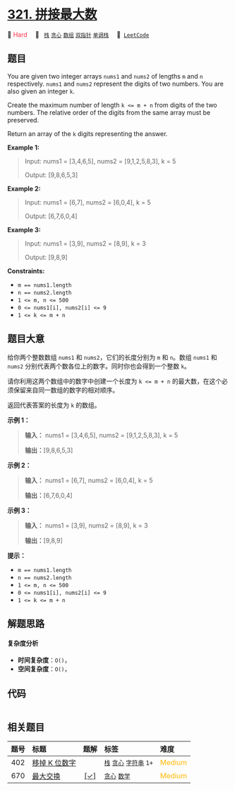 # [321. 拼接最大数](https://leetcode.com/problems/create-maximum-number)

🔴 <font color=#ff334b>Hard</font>&emsp; 🔖&ensp; [`栈`](/tag/stack.md) [`贪心`](/tag/greedy.md) [`数组`](/tag/array.md) [`双指针`](/tag/two-pointers.md) [`单调栈`](/tag/monotonic-stack.md)&emsp; 🔗&ensp;[`LeetCode`](https://leetcode.com/problems/create-maximum-number)

## 题目

You are given two integer arrays `nums1` and `nums2` of lengths `m` and `n`
respectively. `nums1` and `nums2` represent the digits of two numbers. You are
also given an integer `k`.

Create the maximum number of length `k <= m + n` from digits of the two
numbers. The relative order of the digits from the same array must be
preserved.

Return an array of the `k` digits representing the answer.



**Example 1:**

> Input: nums1 = [3,4,6,5], nums2 = [9,1,2,5,8,3], k = 5
> 
> Output: [9,8,6,5,3]

**Example 2:**

> Input: nums1 = [6,7], nums2 = [6,0,4], k = 5
> 
> Output: [6,7,6,0,4]

**Example 3:**

> Input: nums1 = [3,9], nums2 = [8,9], k = 3
> 
> Output: [9,8,9]

**Constraints:**

  * `m == nums1.length`
  * `n == nums2.length`
  * `1 <= m, n <= 500`
  * `0 <= nums1[i], nums2[i] <= 9`
  * `1 <= k <= m + n`


## 题目大意

给你两个整数数组 `nums1` 和 `nums2`，它们的长度分别为 `m` 和 `n`。数组 `nums1` 和 `nums2`
分别代表两个数各位上的数字。同时你也会得到一个整数 `k`。

请你利用这两个数组中的数字中创建一个长度为 `k <= m + n` 的最大数，在这个必须保留来自同一数组的数字的相对顺序。

返回代表答案的长度为 `k` 的数组。



**示例 1：**

> 
> 
> 
> 
> 
> **输入：** nums1 = [3,4,6,5], nums2 = [9,1,2,5,8,3], k = 5
> 
> **输出：**[9,8,6,5,3]
> 
> 

**示例 2：**

> 
> 
> 
> 
> 
> **输入：** nums1 = [6,7], nums2 = [6,0,4], k = 5
> 
> **输出：**[6,7,6,0,4]
> 
> 

**示例 3：**

> 
> 
> 
> 
> 
> **输入：** nums1 = [3,9], nums2 = [8,9], k = 3
> 
> **输出：**[9,8,9]
> 
> 



**提示：**

  * `m == nums1.length`
  * `n == nums2.length`
  * `1 <= m, n <= 500`
  * `0 <= nums1[i], nums2[i] <= 9`
  * `1 <= k <= m + n`


## 解题思路

#### 复杂度分析

- **时间复杂度**：`O()`，
- **空间复杂度**：`O()`，

## 代码

```javascript

```

## 相关题目

<!-- prettier-ignore -->
| 题号 | 标题 | 题解 | 标签 | 难度 |
| :------: | :------ | :------: | :------ | :------ |
| 402 | [移掉 K 位数字](https://leetcode.com/problems/remove-k-digits) |  |  [`栈`](/tag/stack.md) [`贪心`](/tag/greedy.md) [`字符串`](/tag/string.md) `1+` | <font color=#ffb800>Medium</font> |
| 670 | [最大交换](https://leetcode.com/problems/maximum-swap) | [[✓]](/problem/0670.md) |  [`贪心`](/tag/greedy.md) [`数学`](/tag/math.md) | <font color=#ffb800>Medium</font> |